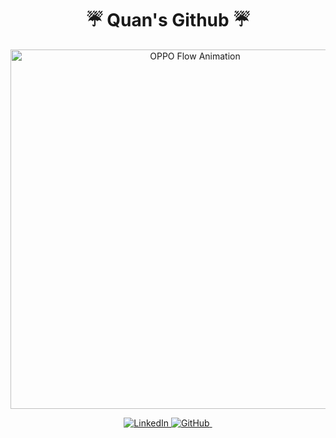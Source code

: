 <div align="center">
  <h1> ☔️ Quan's Github ☔️ </h1>
  <img width="575px" height="auto" src="https://github.com/user-attachments/assets/1e8604b0-5250-4d3d-865f-47619a966620" alt="OPPO Flow Animation"/>
</div>
<p align="center">
  <a href="https://www.linkedin.com/in/quanmho/">
    <img src="https://img.shields.io/badge/LinkedIn-0077B5?style=for-the-badge&logo=linkedin&logoColor=white" alt="LinkedIn"/>
  </a>
  <a href="https://github.com/Ho-Quan">
    <img src="https://img.shields.io/badge/GitHub-100000?style=for-the-badge&logo=github&logoColor=white" alt="GitHub"/>
  </a>
  <img src="https://komarev.com/ghpvc/?username=quanmho&color=blueviolet&style=for-the-badge" alt=""/>
</p>
